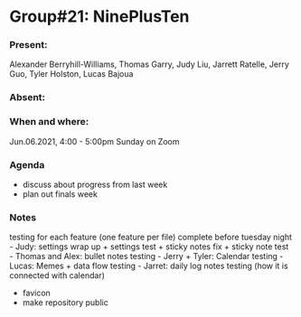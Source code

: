 # Group#21: NinePlusTen

### Present:

Alexander Berryhill-Williams, Thomas Garry, Judy Liu, Jarrett Ratelle, Jerry Guo, Tyler Holston, Lucas Bajoua

### Absent:

### When and where:

Jun.06.2021, 4:00 - 5:00pm Sunday on Zoom

### Agenda

- discuss about progress from last week
- plan out finals week

### Notes

testing for each feature (one feature per file) complete before tuesday night
    - Judy: settings wrap up + settings test + sticky notes fix + sticky note test
    - Thomas and Alex: bullet notes testing
    - Jerry + Tyler: Calendar testing
    - Lucas: Memes + data flow testing
    - Jarret: daily log notes testing (how it is connected with calendar)
- favicon
- make repository public
